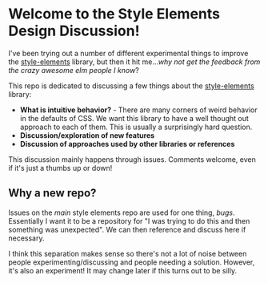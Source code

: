 # Welcome to the Style Elements Design Discussion!

I've been trying out a number of different experimental things to improve the [style-elements](https://github.com/mdgriffith/style-elements) library, but then it hit me..._why not get the feedback from the crazy awesome elm people I know_?


This repo is dedicated to discussing a few things about the [style-elements](https://github.com/mdgriffith/style-elements) library:

  * __What is intuitive behavior?__ - There are many corners of weird behavior in the defaults of CSS.  We want this library to have a well thought out approach to each of them.  This is usually a surprisingly hard question.
  * __Discussion/exploration of new features__ 
  * __Discussion of approaches used by other libraries or references__

This discussion mainly happens through issues.  Comments welcome, even if it's just a thumbs up or down!

## Why a new repo?

Issues on the _main_ style elements repo are used for one thing, _bugs_.  Essentially I want it to be a repository for "I was trying to do this and then something was unexpected".  We can then reference and discuss here if necessary.

I think this separation makes sense so there's not a lot of noise between people experimenting/discussing and people needing a solution.  However, it's also an experiment!  It may change later if this turns out to be silly.



